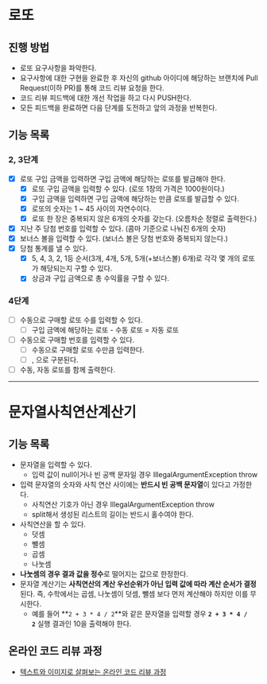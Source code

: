 # 로또
## 진행 방법
* 로또 요구사항을 파악한다.
* 요구사항에 대한 구현을 완료한 후 자신의 github 아이디에 해당하는 브랜치에 Pull Request(이하 PR)를 통해 코드 리뷰 요청을 한다.
* 코드 리뷰 피드백에 대한 개선 작업을 하고 다시 PUSH한다.
* 모든 피드백을 완료하면 다음 단계를 도전하고 앞의 과정을 반복한다.

## 기능 목록
### 2, 3단계
- [x] 로또 구입 금액을 입력하면 구입 금액에 해당하는 로또를 발급해야 한다.
  - [x] 로또 구입 금액을 입력할 수 있다. (로또 1장의 가격은 1000원이다.)
  - [x] 구입 금액을 입력하면 구입 금액에 해당하는 만큼 로또를 발급할 수 있다.
  - [x] 로또의 숫자는 1 ~ 45 사이의 자연수이다.
  - [x] 로또 한 장은 중복되지 않은 6개의 숫자를 갖는다. (오름차순 정렬로 출력한다.)
- [x] 지난 주 당첨 번호를 입력할 수 있다. (콤마 기준으로 나눠진 6개의 숫자)
- [x] 보너스 볼을 입력할 수 있다. (보너스 볼은 당첨 번호와 중복되지 않는다.)
- [x] 당첨 통계를 낼 수 있다.
  - [x] 5, 4, 3, 2, 1등 순서(3개, 4개, 5개, 5개(+보너스볼) 6개)로 각각 몇 개의 로또가 해당되는지 구할 수 있다.
  - [x] 상금과 구입 금액으로 총 수익률을 구할 수 있다.
  
### 4단계
- [ ] 수동으로 구매할 로또 수를 입력할 수 있다.
  - [ ] 구입 금액에 해당하는 로또 - 수동 로또 = 자동 로또
- [ ] 수동으로 구매할 번호를 입력할 수 있다.
  - [ ] 수동으로 구매할 로또 수만큼 입력한다.
  - [ ] , 으로 구분된다.
- [ ] 수동, 자동 로또를 함께 출력한다.

<hr>

# 문자열사칙연산계산기
## 기능 목록

- 문자열을 입력할 수 있다.
    - 입력 값이 null이거나 빈 공백 문자일 경우 IllegalArgumentException throw
- 입력 문자열의 숫자와 사칙 연산 사이에는 **반드시 빈 공백 문자열**이 있다고 가정한다.
    - 사칙연산 기호가 아닌 경우 IllegalArgumentException throw
    - split해서 생성된 리스트의 길이는 반드시 홀수여야 한다.
- 사칙연산을 할 수 있다.
    - 덧셈
    - 뺄셈
    - 곱셈
    - 나눗셈
- **나눗셈의 경우 결과 값을 정수**로 떨어지는 값으로 한정한다.
- 문자열 계산기는 **사칙연산의 계산 우선순위가 아닌 입력 값에 따라 계산 순서가 결정**된다. 즉, 수학에서는 곱셈, 나눗셈이 덧셈, 뺄셈 보다 먼저 계산해야 하지만 이를 무시한다.
    - 예를 들어 **`2 + 3 * 4 / 2`**와 같은 문자열을 입력할 경우 **`2 + 3 * 4 / 2`** 실행 결과인 10을 출력해야 한다.


## 온라인 코드 리뷰 과정
* [텍스트와 이미지로 살펴보는 온라인 코드 리뷰 과정](https://github.com/next-step/nextstep-docs/tree/master/codereview)
